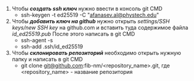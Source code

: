 1. Чтобы ***создать ssh ключ*** нужно ввести в консоль git CMD
   - ssh-keygen -t ed25519 -C "afanasev.al@phystech.edu"
2. Чтобы ***добавить ключ на github*** нужно открыть *settings/SSH keys/new SSH key* на github.com и вставить туда содержимое файла *id_ed25519.pub*  После этого написать в git CMD
   - ssh-agent -s
   - ssh-add .ssh/id_ed25519
3. Чтобы ***склонировать репозиторий*** необходимо открыть нужную папку и написать в git CMD
   - git clone git@github.com:fib-nm/<repository_name>.git, где <repository_name> - название репозитория